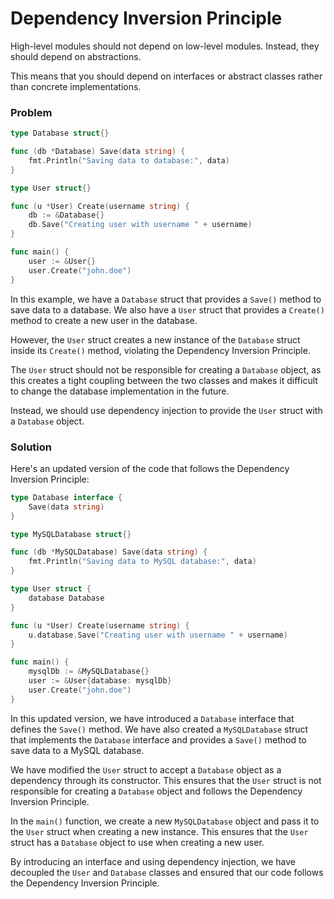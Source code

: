 # Dependency Inversion Principle

High-level modules should not depend on low-level modules. Instead, they should depend on abstractions.

This means that you should depend on interfaces or abstract classes rather than concrete implementations.

### Problem

```go
type Database struct{}

func (db *Database) Save(data string) {
    fmt.Println("Saving data to database:", data)
}

type User struct{}

func (u *User) Create(username string) {
    db := &Database{}
    db.Save("Creating user with username " + username)
}

func main() {
    user := &User{}
    user.Create("john.doe")
}
```

In this example, we have a `Database` struct that provides a `Save()` method to save data to a database. 
We also have a `User` struct that provides a `Create()` method to create a new user in the database. 

However, the `User` struct creates a new instance of the `Database` struct inside its `Create()` method, 
violating the Dependency Inversion Principle.

The `User` struct should not be responsible for creating a `Database` object, 
as this creates a tight coupling between the two classes and makes it difficult to change the database implementation in the future. 

Instead, we should use dependency injection to provide the `User` struct with a `Database` object.

### Solution

Here's an updated version of the code that follows the Dependency Inversion Principle:
```go
type Database interface {
    Save(data string)
}

type MySQLDatabase struct{}

func (db *MySQLDatabase) Save(data string) {
    fmt.Println("Saving data to MySQL database:", data)
}

type User struct {
    database Database
}

func (u *User) Create(username string) {
    u.database.Save("Creating user with username " + username)
}

func main() {
    mysqlDb := &MySQLDatabase{}
    user := &User{database: mysqlDb}
    user.Create("john.doe")
}
```

In this updated version, we have introduced a `Database` interface that defines the `Save()` method. 
We have also created a `MySQLDatabase` struct that implements the `Database` interface 
and provides a `Save()` method to save data to a MySQL database.

We have modified the `User` struct to accept a `Database` object as a dependency through its constructor. 
This ensures that the `User` struct is not responsible for creating a `Database` object 
and follows the Dependency Inversion Principle.

In the `main()` function, we create a new `MySQLDatabase` object and pass it to the `User` struct when creating a new instance. 
This ensures that the `User` struct has a `Database` object to use when creating a new user.

By introducing an interface and using dependency injection, 
we have decoupled the `User` and `Database` classes and ensured that our code follows the Dependency Inversion Principle.




